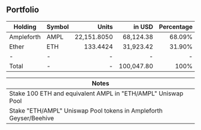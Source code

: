 ## Portfolio

|Holding|Symbol|Units|in USD|Percentage|
|---|----|---:|---:|---:|
|Ampleforth|AMPL|22,151.8050|68,124.38|68.09%|
|Ether|ETH|133.4424|31,923.42|31.90%|
|-|-|-|-|-|
|Total|-|-|100,047.80|100%|

|Notes|
|---|
|Stake 100 ETH and equivalent AMPL in "ETH/AMPL" Uniswap Pool|
|Stake "ETH/AMPL" Uniswap Pool tokens in Ampleforth Geyser/Beehive|
